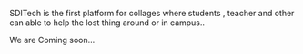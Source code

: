 SDITech is the first platform for collages where students , teacher and other can able to help the lost thing around or in campus..

We are Coming soon...
